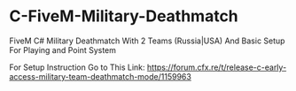 # C-FiveM-Military-Deathmatch
FiveM C# Military Deathmatch With 2 Teams (Russia|USA) And Basic Setup For Playing and Point System		


For Setup Instruction Go to This Link: https://forum.cfx.re/t/release-c-early-access-military-team-deathmatch-mode/1159963
